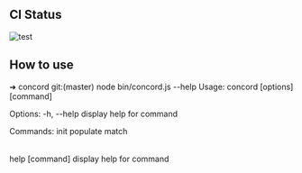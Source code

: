 ## CI Status

![test](https://github.com/vaconsole/concord/actions/workflows/test.yml/badge.svg)


## How to use

➜  concord git:(master) node bin/concord.js --help
Usage: concord [options] [command]

Options:
  -h, --help                             display help for command

Commands:
  init <dbPath>
  populate <dbPath> <table> <pk>
  match <dbPath> <table> <indexColumns>
  help [command]                         display help for command